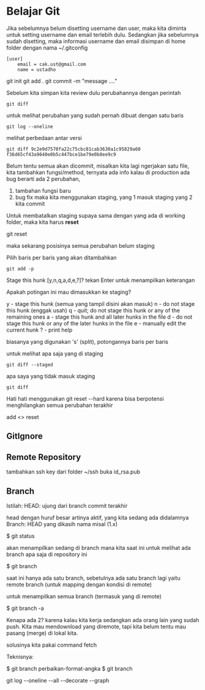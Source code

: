 # Belajar Git

Jika sebelumnya belum disetting username dan user, 
maka kita diminta untuk setting username dan email terlebih dulu. 
Sedangkan jika sebelumnya sudah disetting, maka informasi username dan email disimpan di home folder dengan nama ~/.gitconfig
```
[user]
	email = cak.ust@gmail.com
	name = ustadho
```

git init
git add .
git commit -m "message ...."

Sebelum kita simpan kita review dulu perubahannya dengan perintah 
```
git diff
```

untuk melihat perubahan yang sudah pernah dibuat dengan satu baris
```
git log --oneline
```

melihat perbedaan antar versi

```
git diff 9c2e9d7570fa22c75cbc81cab3630a1c95829a60 f36d65cf43a9640e0b5c447bce1be79e0b8ee9c9
```

Belum tentu semua akan dicommit,
misalkan kita lagi ngerjakan satu file, kita tambahkan fungsi/method, ternyata ada info kalau di production ada bug berarti ada 2 perubahan, 
1. tambahan fungsi baru
2. bug fix
maka kita menggunakan staging, yang 1 masuk staging yang 2 kita commit

Untuk membatalkan staging supaya sama dengan yang ada di working folder, maka kita harus **reset**

git reset

maka sekarang posisinya semua perubahan belum staging

Pilih baris per baris yang akan ditambahkan

```
git add -p
```

Stage this hunk [y,n,q,a,d,e,?]? 
tekan Enter untuk menampilkan keterangan

Apakah potingan ini mau dimasukkan ke staging?

y - stage this hunk (semua yang tampil disini akan masuk)
n - do not stage this hunk (enggak usah)
q - quit; do not stage this hunk or any of the remaining ones
a - stage this hunk and all later hunks in the file
d - do not stage this hunk or any of the later hunks in the file
e - manually edit the current hunk
? - print help

biasanya yang digunakan 's' (split), potongannya baris per baris

untuk melihat apa saja yang di staging
```
git diff --staged
```

apa saya yang tidak masuk staging
```
git diff
```

Hati hati menggunakan git reset --hard karena bisa berpotensi menghilangkan semua perubahan terakhir

add <> reset

## GitIgnore

## Remote Repository

tambahkan ssh key dari folder ~/ssh
buka id_rsa.pub

## Branch 

Istilah: 
HEAD: ujung dari branch commit terakhir

head dengan huruf besar artinya aktif, yang kita sedang ada didalamnya
Branch: HEAD yang dikasih nama misal (1.x)

$ git status

akan menampilkan sedang di branch mana kita saat ini
untuk melihat ada branch apa saja di repository ini

$ git branch

saat ini hanya ada satu branch, sebetulnya ada satu branch lagi yaitu remote branch (untuk mapping dengan kondisi di remote)

untuk menampilkan semua branch (termasuk yang di remote)

$ git branch -a

Kenapa ada 2? karena kalau kita kerja sedangkan ada orang lain yang sudah push. Kita mau mendownload yang diremote, 
tapi kita belum tentu mau pasang (merge) di lokal kita.

solusinya kita pakai command fetch

Teknisnya:

$ git branch perbaikan-format-angka
$ git branch


git log --oneline --all --decorate --graph
